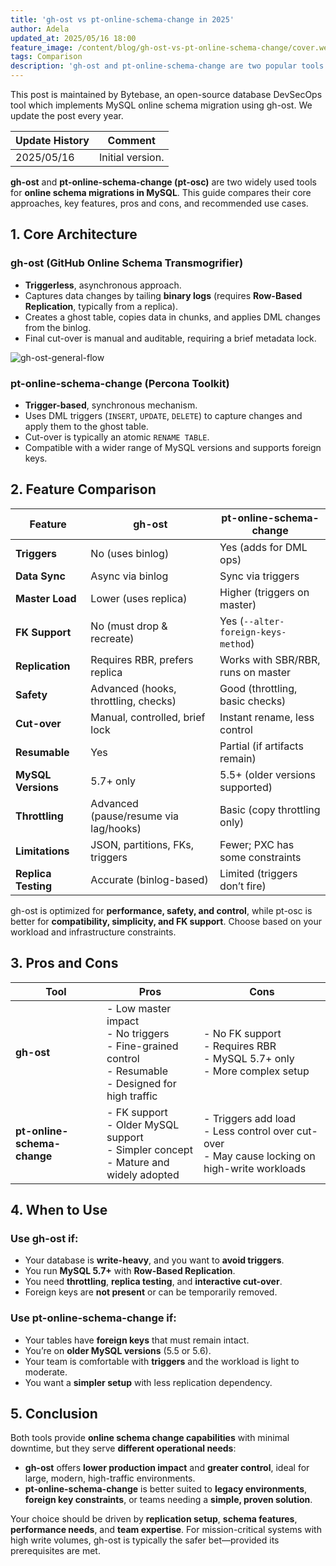 ```yaml
---
title: 'gh-ost vs pt-online-schema-change in 2025'
author: Adela
updated_at: 2025/05/16 18:00
feature_image: /content/blog/gh-ost-vs-pt-online-schema-change/cover.webp
tags: Comparison
description: 'gh-ost and pt-online-schema-change are two popular tools for online schema migration in MySQL. This article compares the features and capabilities of the two tools.'
---
```


<HintBlock type="info">

This post is maintained by Bytebase, an open-source database DevSecOps tool which implements MySQL online schema migration using gh-ost. We update the post every year.

</HintBlock>

| Update History | Comment          |
| -------------- | ---------------- |
| 2025/05/16     | Initial version. |

**gh-ost** and **pt-online-schema-change (pt-osc)** are two widely used tools for **online schema migrations in MySQL**. This guide compares their core approaches, key features, pros and cons, and recommended use cases.

## 1. Core Architecture

### gh-ost (GitHub Online Schema Transmogrifier)

- **Triggerless**, asynchronous approach.
- Captures data changes by tailing **binary logs** (requires **Row-Based Replication**, typically from a replica).
- Creates a ghost table, copies data in chunks, and applies DML changes from the binlog.
- Final cut-over is manual and auditable, requiring a brief metadata lock.

![gh-ost-general-flow](/content/blog/gh-ost-vs-pt-online-schema-change/gh-ost-general-flow.webp)

### pt-online-schema-change (Percona Toolkit)

- **Trigger-based**, synchronous mechanism.
- Uses DML triggers (`INSERT`, `UPDATE`, `DELETE`) to capture changes and apply them to the ghost table.
- Cut-over is typically an atomic `RENAME TABLE`.
- Compatible with a wider range of MySQL versions and supports foreign keys.

## 2. Feature Comparison

| Feature             | gh-ost                                | pt-online-schema-change             |
| ------------------- | ------------------------------------- | ----------------------------------- |
| **Triggers**        | No (uses binlog)                      | Yes (adds for DML ops)              |
| **Data Sync**       | Async via binlog                      | Sync via triggers                   |
| **Master Load**     | Lower (uses replica)                  | Higher (triggers on master)         |
| **FK Support**      | No (must drop & recreate)             | Yes (`--alter-foreign-keys-method`) |
| **Replication**     | Requires RBR, prefers replica         | Works with SBR/RBR, runs on master  |
| **Safety**          | Advanced (hooks, throttling, checks)  | Good (throttling, basic checks)     |
| **Cut-over**        | Manual, controlled, brief lock        | Instant rename, less control        |
| **Resumable**       | Yes                                   | Partial (if artifacts remain)       |
| **MySQL Versions**  | 5.7+ only                             | 5.5+ (older versions supported)     |
| **Throttling**      | Advanced (pause/resume via lag/hooks) | Basic (copy throttling only)        |
| **Limitations**     | JSON, partitions, FKs, triggers       | Fewer; PXC has some constraints     |
| **Replica Testing** | Accurate (binlog-based)               | Limited (triggers don’t fire)       |

gh-ost is optimized for **performance, safety, and control**, while pt-osc is better for **compatibility, simplicity, and FK support**. Choose based on your workload and infrastructure constraints.

## 3. Pros and Cons

| Tool                        | Pros                                                                                                         | Cons                                                                                               |
| --------------------------- | ------------------------------------------------------------------------------------------------------------ | -------------------------------------------------------------------------------------------------- |
| **gh-ost**                  | - Low master impact <br/> - No triggers <br/> - Fine-grained control <br/> - Resumable <br/> - Designed for high traffic | - No FK support <br/> - Requires RBR <br/> - MySQL 5.7+ only <br/> - More complex setup                     |
| **pt-online-schema-change** | - FK support <br/> - Older MySQL support <br/> - Simpler concept <br/> - Mature and widely adopted                    | - Triggers add load <br/> - Less control over cut-over <br/> - May cause locking on high-write workloads |

## 4. When to Use

### Use **gh-ost** if:

- Your database is **write-heavy**, and you want to **avoid triggers**.
- You run **MySQL 5.7+** with **Row-Based Replication**.
- You need **throttling**, **replica testing**, and **interactive cut-over**.
- Foreign keys are **not present** or can be temporarily removed.

### Use **pt-online-schema-change** if:

- Your tables have **foreign keys** that must remain intact.
- You’re on **older MySQL versions** (5.5 or 5.6).
- Your team is comfortable with **triggers** and the workload is light to moderate.
- You want a **simpler setup** with less replication dependency.

## 5. Conclusion

Both tools provide **online schema change capabilities** with minimal downtime, but they serve **different operational needs**:

- **gh-ost** offers **lower production impact** and **greater control**, ideal for large, modern, high-traffic environments.
- **pt-online-schema-change** is better suited to **legacy environments**, **foreign key constraints**, or teams needing a **simple, proven solution**.

Your choice should be driven by **replication setup**, **schema features**, **performance needs**, and **team expertise**. For mission-critical systems with high write volumes, gh-ost is typically the safer bet—provided its prerequisites are met.